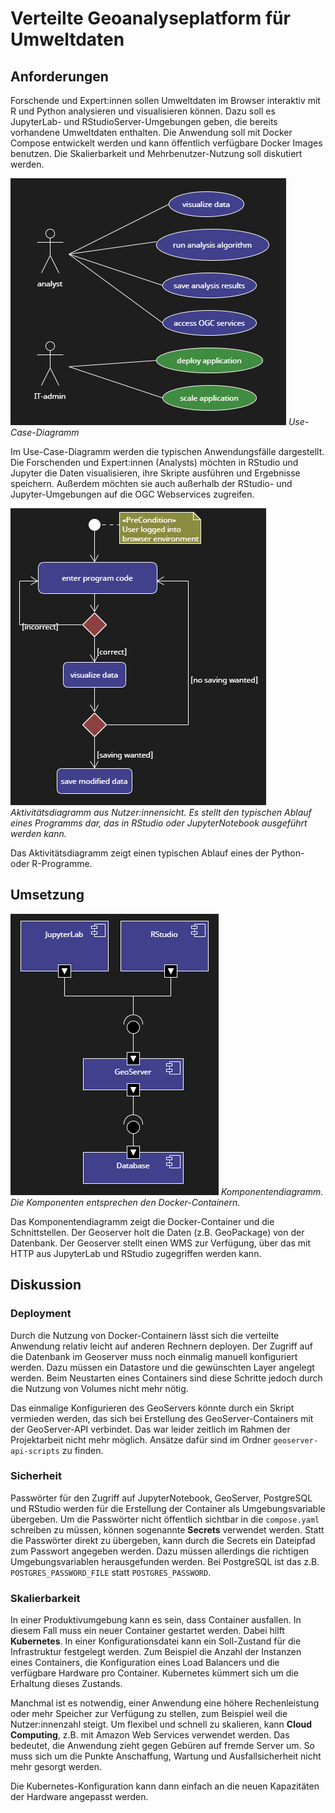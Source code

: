 # Verteilte Geoanalyseplatform für Umweltdaten

## Anforderungen

Forschende und Expert:innen sollen Umweltdaten im Browser interaktiv mit R und Python analysieren und visualisieren können. Dazu soll es JupyterLab- und RStudioServer-Umgebungen geben, die bereits vorhandene Umweltdaten enthalten.
Die Anwendung soll mit Docker Compose entwickelt werden und kann öffentlich verfügbare Docker Images benutzen.
Die Skalierbarkeit und Mehrbenutzer-Nutzung soll diskutiert werden.

![Use Case Diagram](diagrams/use-cases.png "Use Case Diagram")
*Use-Case-Diagramm*

Im Use-Case-Diagramm werden die typischen Anwendungsfälle dargestellt. Die Forschenden und Expert:innen (Analysts) möchten in RStudio und Jupyter die Daten visualisieren, ihre Skripte ausführen und Ergebnisse speichern. Außerdem möchten sie auch außerhalb der RStudio- und Jupyter-Umgebungen auf die OGC Webservices zugreifen.

![Activity Diagram](diagrams/activity-diagram.png "Activity Diagram")
*Aktivitätsdiagramm aus Nutzer:innensicht. Es stellt den typischen Ablauf eines Programms dar, das in RStudio oder JupyterNotebook ausgeführt werden kann.*

Das Aktivitätsdiagramm zeigt einen typischen Ablauf eines der Python- oder R-Programme.

## Umsetzung

![Component Diagram](diagrams/component-diagram.png "Component Diagram")
*Komponentendiagramm. Die Komponenten entsprechen den Docker-Containern.*

Das Komponentendiagramm zeigt die Docker-Container und die Schnittstellen.
Der Geoserver holt die Daten (z.B. GeoPackage) von der Datenbank.
Der Geoserver stellt einen WMS zur Verfügung, über das mit HTTP aus JupyterLab und RStudio zugegriffen werden kann.

## Diskussion
### Deployment
Durch die Nutzung von Docker-Containern lässt sich die verteilte Anwendung relativ leicht auf anderen Rechnern deployen. 
Der Zugriff auf die Datenbank im Geoserver muss noch einmalig manuell konfiguriert werden. Dazu müssen ein Datastore und die gewünschten Layer angelegt werden. Beim Neustarten eines Containers sind diese Schritte jedoch durch die Nutzung von Volumes nicht mehr nötig.

Das einmalige Konfigurieren des GeoServers könnte durch ein Skript vermieden werden, das sich bei Erstellung des GeoServer-Containers mit der GeoServer-API verbindet. Das war leider zeitlich im Rahmen der Projektarbeit nicht mehr möglich.
Ansätze dafür sind im Ordner `geoserver-api-scripts` zu finden.

### Sicherheit
Passwörter für den Zugriff auf JupyterNotebook, GeoServer, PostgreSQL und RStudio werden für die Erstellung der Container als Umgebungsvariable übergeben. Um die Passwörter nicht öffentlich sichtbar in die `compose.yaml` schreiben zu müssen, können sogenannte __Secrets__ verwendet werden. 
Statt die Passwörter direkt zu übergeben, kann durch die Secrets ein Dateipfad zum Passwort angegeben werden. Dazu müssen allerdings die richtigen Umgebungsvariablen herausgefunden werden. Bei PostgreSQL ist das z.B. `POSTGRES_PASSWORD_FILE` statt `POSTGRES_PASSWORD`.

### Skalierbarkeit
In einer Produktivumgebung kann es sein, dass Container ausfallen.
In diesem Fall muss ein neuer Container gestartet werden. 
Dabei hilft __Kubernetes__. In einer Konfigurationsdatei kann ein Soll-Zustand für die Infrastruktur festgelegt werden. Zum Beispiel die Anzahl der Instanzen eines Containers, die Konfiguration eines Load Balancers und die verfügbare Hardware pro Container. Kubernetes kümmert sich um die Erhaltung dieses Zustands.

Manchmal ist es notwendig, einer Anwendung eine höhere Rechenleistung oder mehr Speicher zur Verfügung zu stellen, zum Beispiel weil die Nutzer:innenzahl steigt. Um flexibel und schnell zu skalieren, kann __Cloud Computing__, z.B. mit Amazon Web Services verwendet werden. Das bedeutet, die Anwendung zieht gegen Gebüren auf fremde Server um. So muss sich um die Punkte Anschaffung, Wartung und Ausfallsicherheit nicht mehr gesorgt werden.

Die Kubernetes-Konfiguration kann dann einfach an die neuen Kapazitäten der Hardware angepasst werden.